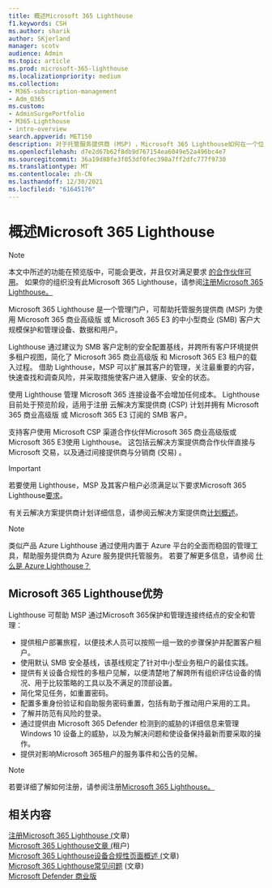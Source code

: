 ```yaml
---
title: 概述Microsoft 365 Lighthouse
f1.keywords: CSH
ms.author: sharik
author: SKjerland
manager: scotv
audience: Admin
ms.topic: article
ms.prod: microsoft-365-lighthouse
ms.localizationpriority: medium
ms.collection:
- M365-subscription-management
- Adm_O365
ms.custom:
- AdminSurgePortfolio
- M365-Lighthouse
- intro-overview
search.appverid: MET150
description: 对于托管服务提供商 (MSP) ，Microsoft 365 Lighthouse如何在一个位置保护和管理客户租户。
ms.openlocfilehash: d7e2d67b62f8db9d767154ea6049e52a496bc4e7
ms.sourcegitcommit: 36a19d80fe3f053df0fec398a7ff2dfc777f9730
ms.translationtype: MT
ms.contentlocale: zh-CN
ms.lasthandoff: 12/30/2021
ms.locfileid: "61645176"
---
```

# <a name="overview-of-microsoft-365-lighthouse"></a>概述Microsoft 365 Lighthouse

> [!NOTE]
> 本文中所述的功能在预览版中，可能会更改，并且仅对满足要求 [的合作伙伴可用](m365-lighthouse-requirements.md)。 如果你的组织没有此Microsoft 365 Lighthouse，请参阅[注册Microsoft 365 Lighthouse。](m365-lighthouse-sign-up.md)

Microsoft 365 Lighthouse 是一个管理门户，可帮助托管服务提供商 (MSP) 为使用 Microsoft 365 商业高级版 或 Microsoft 365 E3 的中小型商业 (SMB) 客户大规模保护和管理设备、数据和用户。 

Lighthouse 通过建议为 SMB 客户定制的安全配置基线，并跨所有客户环境提供多租户视图，简化了 Microsoft 365 商业高级版 和 Microsoft 365 E3 租户的载入过程。 借助 Lighthouse，MSP 可以扩展其客户的管理，关注最重要的内容，快速查找和调查风险，并采取措施使客户进入健康、安全的状态。

使用 Lighthouse 管理 Microsoft 365 连接设备不会增加任何成本。 Lighthouse 目前处于预览阶段，适用于注册 云解决方案提供商 (CSP) 计划并拥有 Microsoft 365 商业高级版 或 Microsoft 365 E3 订阅的 SMB 客户。

支持客户使用 Microsoft CSP 渠道合作伙伴Microsoft 365 商业高级版或Microsoft 365 E3使用 Lighthouse。 这包括云解决方案提供商合作伙伴直接与 Microsoft 交易，以及通过间接提供商与分销商 (交易) 。 

> [!IMPORTANT] 
> 若要使用 Lighthouse，MSP 及其客户租户必须满足以下要求Microsoft 365 Lighthouse[要求](m365-lighthouse-requirements.md)。     

有关云解决方案提供商计划详细信息，请参阅云解决方案提供商[计划概述](/partner-center/csp-overview)。

> [!NOTE]  
> 类似产品 Azure Lighthouse 通过使用内置于 Azure 平台的全面而稳固的管理工具，帮助服务提供商为 Azure 服务提供托管服务。 若要了解更多信息，请参阅 [什么是 Azure Lighthouse？](/azure/lighthouse/overview)   

## <a name="microsoft-365-lighthouse-benefits"></a>Microsoft 365 Lighthouse优势

Lighthouse 可帮助 MSP 通过Microsoft 365保护和管理连接终结点的安全和管理：

- 提供租户部署旅程，以便技术人员可以按照一组一致的步骤保护并配置客户租户。 
- 使用默认 SMB 安全基线，该基线规定了针对中小型业务租户的最佳实践。 
- 提供有关设备合规性的多租户见解，以便清楚地了解跨所有组织评估设备的情况、用于比较策略的工具以及不满足的顶部设置。 
- 简化常见任务，如重置密码。
- 配置多重身份验证和自助服务密码重置，包括有助于推动用户采用的工具。 
- 了解并防范有风险的登录。
- 通过提供由 Microsoft 365 Defender 检测到的威胁的详细信息来管理 Windows 10 设备上的威胁，以及为解决问题和使设备保持最新而要采取的操作。
- 提供对影响Microsoft 365租户的服务事件和公告的见解。

> [!NOTE] 
> 若要详细了解如何注册，请参阅注册[Microsoft 365 Lighthouse。](m365-lighthouse-sign-up.md)

## <a name="related-content"></a>相关内容

[注册Microsoft 365 Lighthouse (](m365-lighthouse-sign-up.md)文章)   
[Microsoft 365 Lighthouse文章 (](m365-lighthouse-tenants-page-overview.md)租户)    
[Microsoft 365 Lighthouse设备合规性页面概述 (](m365-lighthouse-device-compliance-page-overview.md)文章)    
[Microsoft 365 Lighthouse常见问题](m365-lighthouse-faq.yml) (文章)    
[Microsoft Defender 商业版](../security/defender-business/index.yml)